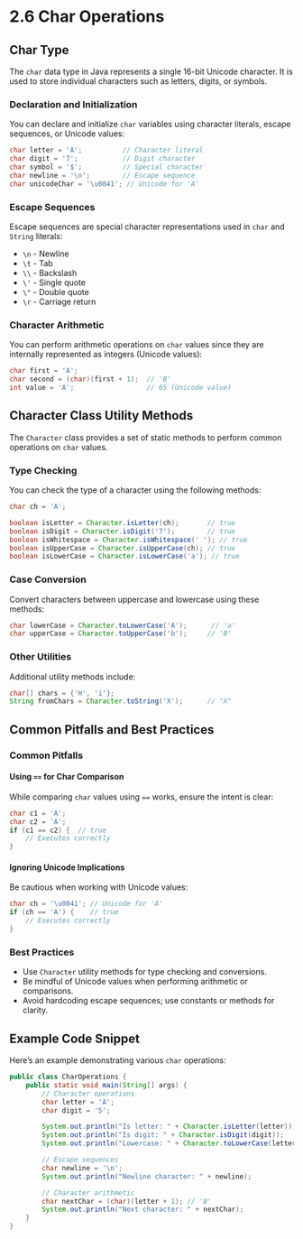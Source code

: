 # 2.6 Char Operations

## Char Type

The `char` data type in Java represents a single 16-bit Unicode character. It is used to store individual characters such as letters, digits, or symbols.

### Declaration and Initialization

You can declare and initialize `char` variables using character literals, escape sequences, or Unicode values:

```java
char letter = 'A';          // Character literal
char digit = '7';           // Digit character
char symbol = '$';          // Special character
char newline = '\n';        // Escape sequence
char unicodeChar = '\u0041'; // Unicode for 'A'
```

### Escape Sequences

Escape sequences are special character representations used in `char` and `String` literals:

- `\n` - Newline
- `\t` - Tab
- `\\` - Backslash
- `\'` - Single quote
- `\"` - Double quote
- `\r` - Carriage return

### Character Arithmetic

You can perform arithmetic operations on `char` values since they are internally represented as integers (Unicode values):

```java
char first = 'A';
char second = (char)(first + 1);  // 'B'
int value = 'A';                  // 65 (Unicode value)
```

## Character Class Utility Methods

The `Character` class provides a set of static methods to perform common operations on `char` values.

### Type Checking

You can check the type of a character using the following methods:

```java
char ch = 'A';

boolean isLetter = Character.isLetter(ch);       // true
boolean isDigit = Character.isDigit('7');        // true
boolean isWhitespace = Character.isWhitespace(' '); // true
boolean isUpperCase = Character.isUpperCase(ch); // true
boolean isLowerCase = Character.isLowerCase('a'); // true
```

### Case Conversion

Convert characters between uppercase and lowercase using these methods:

```java
char lowerCase = Character.toLowerCase('A');      // 'a'
char upperCase = Character.toUpperCase('b');     // 'B'
```

### Other Utilities

Additional utility methods include:

```java
char[] chars = {'H', 'i'};
String fromChars = Character.toString('X');      // "X"
```

## Common Pitfalls and Best Practices

### Common Pitfalls

#### Using `==` for Char Comparison

While comparing `char` values using `==` works, ensure the intent is clear:

```java
char c1 = 'A';
char c2 = 'A';
if (c1 == c2) {  // true
    // Executes correctly
}
```

#### Ignoring Unicode Implications

Be cautious when working with Unicode values:

```java
char ch = '\u0041'; // Unicode for 'A'
if (ch == 'A') {    // true
    // Executes correctly
}
```

### Best Practices

- Use `Character` utility methods for type checking and conversions.
- Be mindful of Unicode values when performing arithmetic or comparisons.
- Avoid hardcoding escape sequences; use constants or methods for clarity.

## Example Code Snippet

Here’s an example demonstrating various `char` operations:

```java
public class CharOperations {
    public static void main(String[] args) {
        // Character operations
        char letter = 'A';
        char digit = '5';

        System.out.println("Is letter: " + Character.isLetter(letter)); // true
        System.out.println("Is digit: " + Character.isDigit(digit));    // true
        System.out.println("Lowercase: " + Character.toLowerCase(letter)); // 'a'

        // Escape sequences
        char newline = '\n';
        System.out.println("Newline character: " + newline);

        // Character arithmetic
        char nextChar = (char)(letter + 1); // 'B'
        System.out.println("Next character: " + nextChar);
    }
}
```
